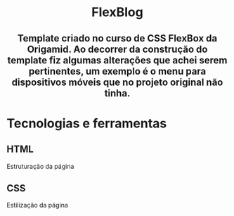 

<h1 align="center">FlexBlog</h1>

<h2 align="center">Template criado no curso de CSS FlexBox da Origamid. Ao decorrer da construção do template fiz algumas alterações que achei serem pertinentes, um exemplo é o menu para dispositivos móveis que no projeto original não tinha.</h2>

<h1>Tecnologias e ferramentas</h1>

<h2>HTML</h2>
<p>Estruturação da página</p>

<h2>CSS</h2>
<p>Estilização da página</p>
